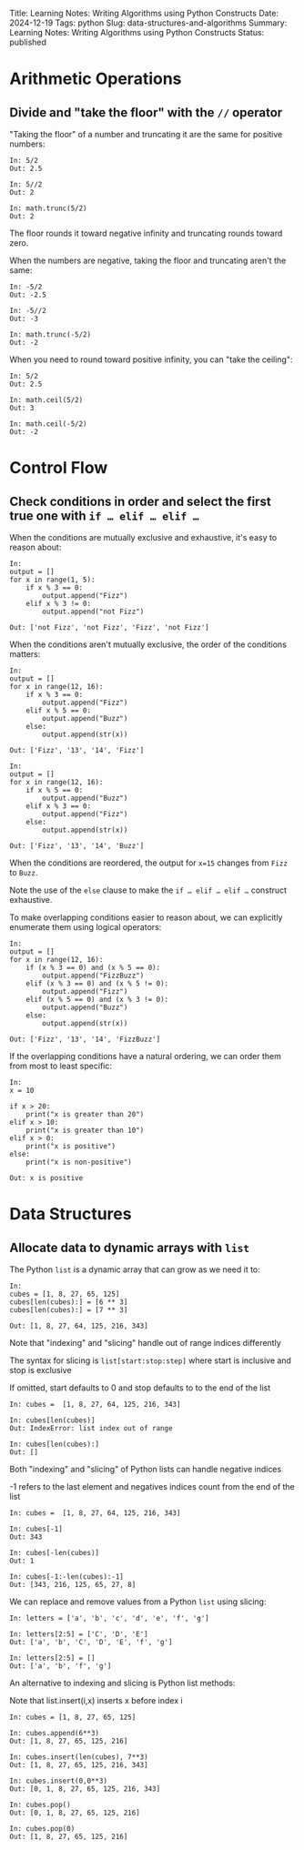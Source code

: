 Title: Learning Notes: Writing Algorithms using Python Constructs
Date: 2024-12-19
Tags: python
Slug: data-structures-and-algorithms
Summary: Learning Notes: Writing Algorithms using Python Constructs
Status: published

<!-- Tocbot will turn this div into a table of contents. -->
<div class="toc"></div>

# Arithmetic Operations 

## Divide and "take the floor" with the `//` operator

"Taking the floor" of a number and truncating it are the same for positive numbers:  

```
In: 5/2
Out: 2.5

In: 5//2
Out: 2

In: math.trunc(5/2)
Out: 2

```

The floor rounds it toward negative infinity and truncating rounds toward zero.

When the numbers are negative, taking the floor and truncating aren't the same:

```
In: -5/2
Out: -2.5

In: -5//2
Out: -3

In: math.trunc(-5/2)
Out: -2

```

When you need to round toward positive infinity, you can "take the ceiling":

```
In: 5/2
Out: 2.5

In: math.ceil(5/2)
Out: 3

In: math.ceil(-5/2)
Out: -2

```

# Control Flow

## Check conditions in order and select the first true one with `if … elif … elif …`

When the conditions are mutually exclusive and exhaustive, it's easy to reason about:

```{python}
In:
output = [] 
for x in range(1, 5):
    if x % 3 == 0:
        output.append("Fizz")
    elif x % 3 != 0:
        output.append("not Fizz")

Out: ['not Fizz', 'not Fizz', 'Fizz', 'not Fizz']

```

When the conditions aren't mutually exclusive, the order of the conditions matters:

```{python}
In:
output = [] 
for x in range(12, 16):
    if x % 3 == 0:
        output.append("Fizz")
    elif x % 5 == 0:
        output.append("Buzz")
    else:
        output.append(str(x))

Out: ['Fizz', '13', '14', 'Fizz']
```


```{python}
In:
output = [] 
for x in range(12, 16):
    if x % 5 == 0:
        output.append("Buzz")
    elif x % 3 == 0:
        output.append("Fizz")
    else:
        output.append(str(x))

Out: ['Fizz', '13', '14', 'Buzz']
```

When the conditions are reordered, the output for `x=15` changes from `Fizz` to `Buzz`. 

Note the use of the `else` clause to make the `if … elif … elif …` construct exhaustive. 

To make overlapping conditions easier to reason about, we can explicitly enumerate them using logical operators:

```{python}
In:
output = [] 
for x in range(12, 16):
    if (x % 3 == 0) and (x % 5 == 0):
        output.append("FizzBuzz")
    elif (x % 3 == 0) and (x % 5 != 0):
        output.append("Fizz")
    elif (x % 5 == 0) and (x % 3 != 0):
        output.append("Buzz")
    else:
        output.append(str(x))

Out: ['Fizz', '13', '14', 'FizzBuzz']
```

If the overlapping conditions have a natural ordering, we can order them from most to least specific:

```{python}
In:
x = 10

if x > 20:
    print("x is greater than 20")
elif x > 10:
    print("x is greater than 10")
elif x > 0: 
    print("x is positive")
else:
    print("x is non-positive")

Out: x is positive
```

<!-- ## Iteratively execute as long as a condition is true using `while`  


```

runningsum = [nums[0]]
pointer = 1
while pointer <= len(nums)-1:
    runningsum.append(runningsum[pointer-1]+nums[pointer])

    pointer += 1

```



Iterate as long as a condition hasn't been met using a while loop 



Iteratively execute without needing to count the number of iterations using `while` 




Execute without knowing the number of iterations in advance using `while` 


Execute knowing the number of iterations in advance using  `for`


Iterate without a counter variable using a while loop

Iterate if a condition is met an unknown number of times using a while loop

A while loop is more suitable than a for loop in scenarios where you don't know in advance how many 
iterations are required and instead need to loop until a certain condition is met

In a while loop something inside the loop triggers the loop to stop 

A do while loop is executed at least one  time

The while loop condition can be a  string or list value or any sequence
The conditions used in while and if statements can contain any operators, not just comparisons.


Iterate knowing the number the number of iterations using a for loop

Iterate a known number of times  using a counter and a while loop or for loop

A while loop can be used to replace a for loop using a counter variable initialization, test and increment

It is sometimes tempting to change a list while you are looping over it; however, it is often simpler and safer to create a new list instead.

Python’s for statement iterates over the items of any sequence (a list or a string)
Giving the user the ability to define both the iteration step and halting condition (as C), 
The counter variable  is used to  perform an operation on the sequence

Index variables for iterating through a list or two lists  can be written as an enumerate or  zip respectively 

A break statement in a for or while loop can be paired with an else clause

itertools; This module implements a number of iterator building blocks inspired by constructs from APL, Haskell, and SML.  -->


# Data Structures

## Allocate data to dynamic arrays with `list`

The Python `list` is a dynamic array that can grow as we need it to: 

```
In:
cubes = [1, 8, 27, 65, 125]
cubes[len(cubes):] = [6 ** 3] 
cubes[len(cubes):] = [7 ** 3]

Out: [1, 8, 27, 64, 125, 216, 343]

```

Note that "indexing" and "slicing" handle out of range indices differently

The syntax for slicing is `list[start:stop:step]` where start is inclusive and stop is exclusive

If omitted, start defaults to 0 and stop defaults to to the end of the list 

```
In: cubes =  [1, 8, 27, 64, 125, 216, 343]

In: cubes[len(cubes)]
Out: IndexError: list index out of range

In: cubes[len(cubes):]
Out: []

```

Both "indexing" and "slicing" of Python lists can handle negative indices

-1 refers to the last element  and negatives indices count from the end of the list 


```
In: cubes =  [1, 8, 27, 64, 125, 216, 343]

In: cubes[-1]
Out: 343

In: cubes[-len(cubes)]
Out: 1

In: cubes[-1:-len(cubes):-1]
Out: [343, 216, 125, 65, 27, 8]

```

We can replace and remove values from a Python `list` using slicing: 

```
In: letters = ['a', 'b', 'c', 'd', 'e', 'f', 'g']

In: letters[2:5] = ['C', 'D', 'E']
Out: ['a', 'b', 'C', 'D', 'E', 'f', 'g']

In: letters[2:5] = []
Out: ['a', 'b', 'f', 'g']
```

An alternative to indexing and slicing is Python list methods:

<!-- Methods that only modify mutable data structures have no return value in Python  -->

Note that list.insert(i,x) inserts x before index i

```
In: cubes = [1, 8, 27, 65, 125]

In: cubes.append(6**3)
Out: [1, 8, 27, 65, 125, 216]

In: cubes.insert(len(cubes), 7**3)
Out: [1, 8, 27, 65, 125, 216, 343]

In: cubes.insert(0,0**3)
Out: [0, 1, 8, 27, 65, 125, 216, 343]

In: cubes.pop()
Out: [0, 1, 8, 27, 65, 125, 216]

In: cubes.pop(0)
Out: [1, 8, 27, 65, 125, 216]


```

<!-- # Access data by content using hashing with `dict` and `set`

Retrieve or insert a key using square brackets

```
hash_map = {1: 2, 5: 3, 7: 2}

hash_map[5] # 3

hash_map[8] = 6

hash_map = {}

hash_map[5] # 3


```

# Get keys: use .keys(). You can iterate over this using a for loop.
keys = hash_map.keys()
for key in keys:
    print(key)

.items

Delete a key using the `del`  keyword

```
del hash_map[9]

```

Update a key using square brackets

```
```



# Checking if a key exists: simply use the `in` keyword
1 in hash_map # True
9 in hash_map # False



### High level data types include the default dict which do not return an error to extract a value using a non-existent key
CPython’s dictionaries are implemented as resizable hash tables.
While looping through dict , keys and values can be retrieved same time using items


### High level data types includes collections.Count for bags or multisets in other languages
Counter objects have a dictionary interface except that they return a zero count for missing items
A Counter is a dict subclass for counting hashable objects. It is a collection where elements are stored as dictionary keys and their counts are stored as dictionary values.

Set objects also support mathematical operations like union, intersection, difference, and symmetric difference.


### High level data types include the set data type can be used for membership testing and eliminating duplicate entries
. The use of sorted() in combination with set() over a sequence is an idiomatic way to loop over unique elements of the sequence in sorted order.
Python can search for items in a set or dictionary by attempting to directly accessing them without iterations, -->



<!-- 

### Implement other data structures or solve problems using the linked lists

Defining a singly linked linked list using Python classes 

Python class definition for a singly linked list *node*


# Definition for singly-linked list *node*
# class ListNode:
#     def __init__(self, val=0, next=None -> ListNode): # self.next type should be ListNode
#         self.val = val
#         self.next = next

Create linked nodes and chain them together 

# Create individual nodes
node1 = ListNode(1)
node2 = ListNode(2)
node3 = ListNode(3)

# Link the nodes
node1.next = node2
node2.next = node3

# node1 -> node2 -> node3

Time to execute various operations for this implementation 
Access value  at index iterate vs  array list  access in constant time 

-->


<!--

### The list can be used as a stack using the append and pop operations:

While appends and pops from the end of list are fast, doing inserts or pops from 
the beginning of a list is  slow (because all of the other elements have to be shifted by one).

-->

<!-- 

### High level data types include the str data type which are arrays of Unicode

https://docs.python.org/3/library/stdtypes.html#textseq 

-->

<!-- ### High level data type include the matrix data type provided by NumPy for multidimensional arrays
Replicating a list with * doesn’t create copies, it only creates references to the existing objects. -->

